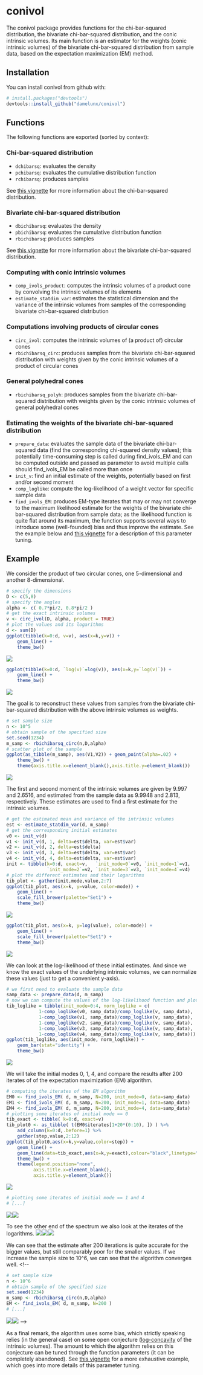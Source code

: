 
<!-- README.md is generated from README.Rmd. Please edit that file -->
conivol
=======

The conivol package provides functions for the chi-bar-squared distribution, the bivariate chi-bar-squared distribution, and the conic intrinsic volumes. Its main function is an estimator for the weights (conic intrinsic volumes) of the bivariate chi-bar-squared distribution from sample data, based on the expectation maximization (EM) method.

Installation
------------

You can install conivol from github with:

``` r
# install.packages("devtools")
devtools::install_github("damelunx/conivol")
```

Functions
---------

The following functions are exported (sorted by context):

### Chi-bar-squared distribution

-   `dchibarsq`: evaluates the density
-   `pchibarsq`: evaluates the cumulative distribution function
-   `rchibarsq`: produces samples

See [this vignette](vignettes/conic-intrinsic-volumes.html) for more information about the chi-bar-squared distribution.

### Bivariate chi-bar-squared distribution

-   `dbichibarsq`: evaluates the density
-   `pbichibarsq`: evaluates the cumulative distribution function
-   `rbichibarsq`: produces samples

See [this vignette](vignettes/conic-intrinsic-volumes.html) for more information about the bivariate chi-bar-squared distribution.

### Computing with conic intrinsic volumes

-   `comp_ivols_product`: computes the intrinsic volumes of a product cone by convolving the intrinsic volumes of its elements
-   `estimate_statdim_var`: estimates the statistical dimension and the variance of the intrinsic volumes from samples of the corresponding bivariate chi-bar-squared distribution

### Computations involving products of circular cones

-   `circ_ivol`: computes the intrinsic volumes of (a product of) circular cones
-   `rbichibarsq_circ`: produces samples from the bivariate chi-bar-squared distribution with weights given by the conic intrinsic volumes of a product of circular cones

### General polyhedral cones

-   `rbichibarsq_polyh`: produces samples from the bivariate chi-bar-squared distribution with weights given by the conic intrinsic volumes of general polyhedral cones

### Estimating the weights of the bivariate chi-bar-squared distribution

-   `prepare_data`: evaluates the sample data of the bivariate chi-bar-squared data (find the corresponding chi-squared density values); this potentially time-consuming step is called during find\_ivols\_EM and can be computed outside and passed as parameter to avoid multiple calls should find\_ivols\_EM be called more than once
-   `init_v`: find an initial estimate of the weights, potentially based on first and/or second moment
-   `comp_loglike`: compute the log-likelihood of a weight vector for specific sample data
-   `find_ivols_EM`: produces EM-type iterates that may or may not converge to the maximum likelihood estimate for the weights of the bivariate chi-bar-squared distribution from sample data; as the likelihood function is quite flat around its maximum, the function supports several ways to introduce some (well-founded) bias and thus improve the estimate. See the example below and [this vignette](vignettes/estim-conic-intrinsic-volumes-with-EM.html) for a description of this parameter tuning.

Example
-------

We consider the product of two circular cones, one 5-dimensional and another 8-dimensional.

``` r
# specify the dimensions
D <- c(5,8)
# specify the angles
alpha <- c( 0.7*pi/2, 0.8*pi/2 )
# get the exact intrinsic volumes
v <- circ_ivol(D, alpha, product = TRUE)
# plot the values and its logarithms
d <- sum(D)
ggplot(tibble(k=0:d, v=v), aes(x=k,y=v)) +
    geom_line() +
    theme_bw()
```

![](README-unnamed-chunk-3-1.png)

``` r
ggplot(tibble(k=0:d, `log(v)`=log(v)), aes(x=k,y=`log(v)`)) +
    geom_line() +
    theme_bw()
```

![](README-unnamed-chunk-3-2.png)

The goal is to reconstruct these values from samples from the bivariate chi-bar-squared distribution with the above intrinsic volumes as weights.

``` r
# set sample size
n <- 10^5
# obtain sample of the specified size
set.seed(1234)
m_samp <- rbichibarsq_circ(n,D,alpha)
# scatter plot of the sample
ggplot(as_tibble(m_samp), aes(V1,V2)) + geom_point(alpha=.02) +
    theme_bw() +
    theme(axis.title.x=element_blank(),axis.title.y=element_blank())
```

![](README-unnamed-chunk-4-1.png)

The first and second moment of the intrinsic volumes are given by 9.997 and 2.6516, and estimated from the sample data as 9.9948 and 2.813, respectively. These estimates are used to find a first estimate for the intrinsic volumes.

``` r
# get the estimated mean and variance of the intrinsic volumes
est <- estimate_statdim_var(d, m_samp)
# get the corresponding initial estimates
v0 <- init_v(d)
v1 <- init_v(d, 1, delta=est$delta, var=est$var)
v2 <- init_v(d, 2, delta=est$delta)
v3 <- init_v(d, 3, delta=est$delta, var=est$var)
v4 <- init_v(d, 4, delta=est$delta, var=est$var)
init <- tibble(k=0:d, exact=v,   `init_mode=0`=v0, `init_mode=1`=v1,
               `init_mode=2`=v2, `init_mode=3`=v3, `init_mode=4`=v4)
# plot the different estimates and their logarithms
tib_plot <- gather(init,mode,value,2:7)
ggplot(tib_plot, aes(x=k, y=value, color=mode)) +
    geom_line() +
    scale_fill_brewer(palette="Set1") +
    theme_bw()
```

![](README-unnamed-chunk-5-1.png)

``` r
ggplot(tib_plot, aes(x=k, y=log(value), color=mode)) +
    geom_line() +
    scale_fill_brewer(palette="Set1") +
    theme_bw()
```

![](README-unnamed-chunk-5-2.png)

We can look at the log-likelihood of these initial estimates. And since we know the exact values of the underlying intrinsic volumes, we can normalize these values (just to get a convenient y-axis).

``` r
# we first need to evaluate the sample data
samp_data <- prepare_data(d, m_samp)
# now we can compute the values of the log-likelihood function and plot the results
tib_loglike = tibble(init_mode=0:4, norm_loglike = c(
            1-comp_loglike(v0, samp_data)/comp_loglike(v, samp_data),
            1-comp_loglike(v1, samp_data)/comp_loglike(v, samp_data),
            1-comp_loglike(v2, samp_data)/comp_loglike(v, samp_data),
            1-comp_loglike(v3, samp_data)/comp_loglike(v, samp_data),
            1-comp_loglike(v4, samp_data)/comp_loglike(v, samp_data)))
ggplot(tib_loglike, aes(init_mode, norm_loglike)) +
    geom_bar(stat="identity") +
    theme_bw()
```

![](README-unnamed-chunk-6-1.png)

We will take the initial modes 0, 1, 4, and compare the results after 200 iterates of of the expectation maximization (EM) algorithm.

``` r
# computing the iterates of the EM algorithm
EM0 <- find_ivols_EM( d, m_samp, N=200, init_mode=0, data=samp_data)
EM1 <- find_ivols_EM( d, m_samp, N=200, init_mode=1, data=samp_data)
EM4 <- find_ivols_EM( d, m_samp, N=200, init_mode=4, data=samp_data)
# plotting some iterates of initial mode == 0
tib_exact <- tibble( k=0:d, exact=v)
tib_plot0 <- as_tibble( t(EM0$iterates[1+20*(0:10), ]) ) %>%
    add_column(k=0:d,.before=1) %>%
    gather(step,value,2:12)
ggplot(tib_plot0,aes(x=k,y=value,color=step)) +
    geom_line() +
    geom_line(data=tib_exact,aes(x=k,y=exact),colour="black",linetype="dashed") +
    theme_bw() +
    theme(legend.position="none",
          axis.title.x=element_blank(),
          axis.title.y=element_blank())
```

![](README-unnamed-chunk-7-1.png)

``` r
# plotting some iterates of initial mode == 1 and 4
# [...]
```

![](README-unnamed-chunk-8-1.png)![](README-unnamed-chunk-8-2.png)

To see the other end of the spectrum we also look at the iterates of the logarithms. ![](README-unnamed-chunk-9-1.png)![](README-unnamed-chunk-9-2.png)![](README-unnamed-chunk-9-3.png)

We can see that the estimate after 200 iterations is quite accurate for the bigger values, but still comparably poor for the smaller values. If we increase the sample size to 10^6, we can see that the algorithm converges well. <!--

```r
# set sample size
n <- 10^6
# obtain sample of the specified size
set.seed(1234)
m_samp <- rbichibarsq_circ(n,D,alpha)
EM <- find_ivols_EM( d, m_samp, N=200 )
# [...]
```
![](README-unnamed-chunk-11-1.png)![](README-unnamed-chunk-11-2.png)
-->

As a final remark, the algorithm uses some bias, which strictly speaking relies (in the general case) on some open conjecture ([log-concavity](https://en.wikipedia.org/wiki/Logarithmically_concave_function) of the intrinsic volumes). The amount to which the algorithm relies on this conjecture can be tuned through the function parameters (it can be completely abandoned). See [this vignette](vignettes/estim-conic-intrinsic-volumes-with-EM.html) for a more exhaustive example, which goes into more details of this parameter tuning.
